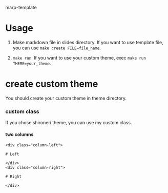 marp-template

# Usage

1. Make markdown file in slides directory. If you want to use template file, you can use `make create FILE=file_name`.

1. `make run`. If you want to use your custom theme, exec `make run THEME=your_theme`.


# create custom theme

You should create your custom theme in theme directory.


### custom class

If you chose shironeri theme, you can use my custom class.


#### two columns

```
<div class="column-left">

# Left

</div>
<div class="column-right">

# Right

</div>
```
